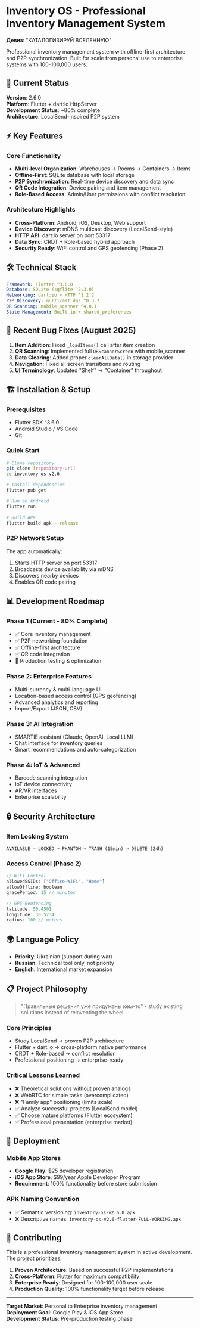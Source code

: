 # Inventory OS - Professional Inventory Management System

**Девиз**: "КАТАЛОГИЗИРУЙ ВСЕЛЕННУЮ"

Professional inventory management system with offline-first architecture and P2P synchronization. Built for scale from personal use to enterprise systems with 100-100,000 users.

## 🚀 Current Status

**Version**: 2.6.0  
**Platform**: Flutter + dart:io HttpServer  
**Development Status**: ~80% complete  
**Architecture**: LocalSend-inspired P2P system  

## ⚡ Key Features

### Core Functionality
- **Multi-level Organization**: Warehouses → Rooms → Containers → Items
- **Offline-First**: SQLite database with local storage
- **P2P Synchronization**: Real-time device discovery and data sync
- **QR Code Integration**: Device pairing and item management
- **Role-Based Access**: Admin/User permissions with conflict resolution

### Architecture Highlights
- **Cross-Platform**: Android, iOS, Desktop, Web support
- **Device Discovery**: mDNS multicast discovery (LocalSend-style)
- **HTTP API**: dart:io server on port 53317
- **Data Sync**: CRDT + Role-based hybrid approach
- **Security Ready**: WiFi control and GPS geofencing (Phase 2)

## 🛠 Technical Stack

```yaml
Framework: Flutter ^3.6.0
Database: SQLite (sqflite ^2.3.0)
Networking: dart:io + HTTP ^1.2.2
P2P Discovery: multicast_dns ^0.3.2
QR Scanning: mobile_scanner ^4.0.1
State Management: Built-in + shared_preferences
```

## 📱 Recent Bug Fixes (August 2025)

1. **Item Addition**: Fixed `_loadItems()` call after item creation
2. **QR Scanning**: Implemented full `QRScannerScreen` with mobile_scanner
3. **Data Clearing**: Added proper `clearAllData()` in storage provider  
4. **Navigation**: Fixed all screen transitions and routing
5. **UI Terminology**: Updated "Shelf" → "Container" throughout

## 🏗 Installation & Setup

### Prerequisites
- Flutter SDK ^3.6.0
- Android Studio / VS Code
- Git

### Quick Start
```bash
# Clone repository
git clone [repository-url]
cd inventory-os-v2.6

# Install dependencies
flutter pub get

# Run on Android
flutter run

# Build APK
flutter build apk --release
```

### P2P Network Setup
The app automatically:
1. Starts HTTP server on port 53317
2. Broadcasts device availability via mDNS
3. Discovers nearby devices
4. Enables QR code pairing

## 📊 Development Roadmap

### Phase 1 (Current - 80% Complete)
- ✅ Core inventory management
- ✅ P2P networking foundation  
- ✅ Offline-first architecture
- ✅ QR code integration
- 🔄 Production testing & optimization

### Phase 2: Enterprise Features
- Multi-currency & multi-language UI
- Location-based access control (GPS geofencing)
- Advanced analytics and reporting
- Import/Export (JSON, CSV)

### Phase 3: AI Integration
- SMARTIE assistant (Claude, OpenAI, Local LLM)
- Chat interface for inventory queries
- Smart recommendations and auto-categorization

### Phase 4: IoT & Advanced
- Barcode scanning integration
- IoT device connectivity
- AR/VR interfaces
- Enterprise scalability

## 🔒 Security Architecture

### Item Locking System
```
AVAILABLE → LOCKED → PHANTOM → TRASH (15min) → DELETE (24h)
```

### Access Control (Phase 2)
```dart
// WiFi Control
allowedSSIDs: ["Office-WiFi", "Home"]
allowOffline: boolean
gracePeriod: 15 // minutes

// GPS Geofencing  
latitude: 50.4501
longitude: 30.5234
radius: 100 // meters
```

## 🌍 Language Policy

- **Priority**: Ukrainian (support during war)
- **Russian**: Technical tool only, not priority
- **English**: International market expansion

## 📋 Project Philosophy

> "Правильные решения уже придуманы кем-то" - study existing solutions instead of reinventing the wheel.

### Core Principles
- Study LocalSend → proven P2P architecture
- Flutter + dart:io → cross-platform native performance  
- CRDT + Role-based → conflict resolution
- Professional positioning → enterprise-ready

### Critical Lessons Learned
- ❌ Theoretical solutions without proven analogs
- ❌ WebRTC for simple tasks (overcomplicated)
- ❌ "Family app" positioning (limits scale)
- ✅ Analyze successful projects (LocalSend model)
- ✅ Choose mature platforms (Flutter ecosystem)
- ✅ Professional presentation (enterprise market)

## 🚀 Deployment

### Mobile App Stores
- **Google Play**: $25 developer registration
- **iOS App Store**: $99/year Apple Developer Program  
- **Requirement**: 100% functionality before store submission

### APK Naming Convention
- ✅ Semantic versioning: `inventory-os-v2.6.0.apk`
- ❌ Descriptive names: `inventory-os-v2.6-flutter-FULL-WORKING.apk`

## 🤝 Contributing

This is a professional inventory management system in active development. The project prioritizes:

1. **Proven Architecture**: Based on successful P2P implementations
2. **Cross-Platform**: Flutter for maximum compatibility
3. **Enterprise Ready**: Designed for 100-100,000 user scale
4. **Production Quality**: 100% functionality target before release

---

**Target Market**: Personal to Enterprise inventory management  
**Deployment Goal**: Google Play & iOS App Store  
**Development Status**: Pre-production testing phase
